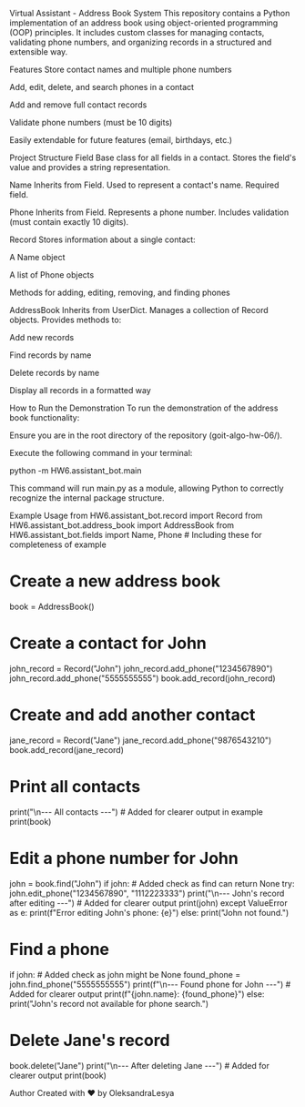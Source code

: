 Virtual Assistant - Address Book System
This repository contains a Python implementation of an address book using object-oriented programming (OOP) principles. It includes custom classes for managing contacts, validating phone numbers, and organizing records in a structured and extensible way.

Features
Store contact names and multiple phone numbers

Add, edit, delete, and search phones in a contact

Add and remove full contact records

Validate phone numbers (must be 10 digits)

Easily extendable for future features (email, birthdays, etc.)

Project Structure
Field
Base class for all fields in a contact. Stores the field's value and provides a string representation.

Name
Inherits from Field. Used to represent a contact's name. Required field.

Phone
Inherits from Field. Represents a phone number. Includes validation (must contain exactly 10 digits).

Record
Stores information about a single contact:

A Name object

A list of Phone objects

Methods for adding, editing, removing, and finding phones

AddressBook
Inherits from UserDict. Manages a collection of Record objects. Provides methods to:

Add new records

Find records by name

Delete records by name

Display all records in a formatted way

How to Run the Demonstration
To run the demonstration of the address book functionality:

Ensure you are in the root directory of the repository (goit-algo-hw-06/).

Execute the following command in your terminal:

python -m HW6.assistant_bot.main

This command will run main.py as a module, allowing Python to correctly recognize the internal package structure.

Example Usage
from HW6.assistant_bot.record import Record
from HW6.assistant_bot.address_book import AddressBook
from HW6.assistant_bot.fields import Name, Phone # Including these for completeness of example

# Create a new address book
book = AddressBook()

# Create a contact for John
john_record = Record("John")
john_record.add_phone("1234567890")
john_record.add_phone("5555555555")
book.add_record(john_record)

# Create and add another contact
jane_record = Record("Jane")
jane_record.add_phone("9876543210")
book.add_record(jane_record)

# Print all contacts
print("\n--- All contacts ---") # Added for clearer output in example
print(book)

# Edit a phone number for John
john = book.find("John")
if john: # Added check as find can return None
    try:
        john.edit_phone("1234567890", "1112223333")
        print("\n--- John's record after editing ---") # Added for clearer output
        print(john)
    except ValueError as e:
        print(f"Error editing John's phone: {e}")
else:
    print("John not found.")


# Find a phone
if john: # Added check as john might be None
    found_phone = john.find_phone("5555555555")
    print(f"\n--- Found phone for John ---") # Added for clearer output
    print(f"{john.name}: {found_phone}")
else:
    print("John's record not available for phone search.")


# Delete Jane's record
book.delete("Jane")
print("\n--- After deleting Jane ---") # Added for clearer output
print(book)

Author
Created with ❤️ by OleksandraLesya
